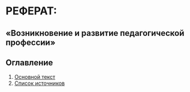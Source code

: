 # РЕФЕРАТ: 
## «Возникновение и развитие педагогической профессии» 
## Оглавление
1. [Основной текст](information.md)
2. [Список источников](sources.md)
